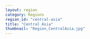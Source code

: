 ```yaml
---
layout: region
category: Regions
region_id: "central-asia"
title: "Central Asia"
thumbnail: "Region_CentralAsia.jpg"
---
```


